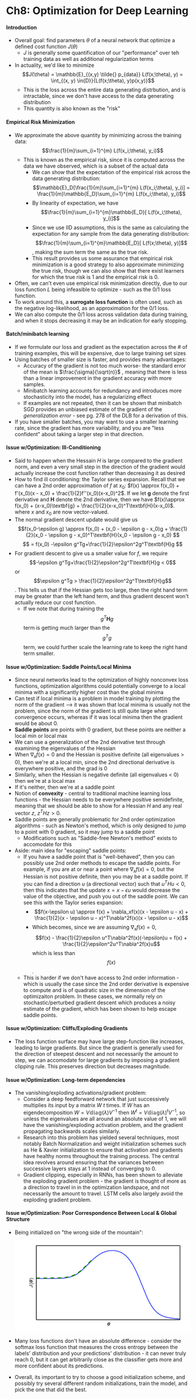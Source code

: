 # Ch8: Optimization for Deep Learning

#### Introduction
- Overall goal: find parameters $\theta$ of a neural network that optimize a defined cost function $J(\theta)$
  - $J$ is generally some quantification of our "performance" over teh training data as well as additional regularization terms
- In actuality, we'd like to minimize $$J(\theta) = \mathbb{E}_{(x,y) \tilde{} p_{data}} L(f(x;\theta), y) = \int_{(x, y) \in{D}}{L(f(x;\theta), y)p(x,y)}$$ 
  - This is the loss across the entire data generating distrbution, and is intractable, since we don't have access to the data generating distribution
  - This quantity is also known as the "risk"

#### Empirical Risk Minimization

- We approximate the above quantity by minimizing across the training data: $$\frac{1}{m}\sum_{i=1}^{m} L(f(x_i;\theta), y_i)$$ 
  - This is known as the empirical risk, since it is computed across the data we have observed, which is a subset of the actual data
    - We can show that the expectation of the empirical risk across the data generating distribution: $$\mathbb{E}_D[\frac{1}{m}\sum_{i=1}^{m} L(f(x_i;\theta), y_i)] = \frac{1}{m}\mathbb{E_D}\sum_{i=1}^{m} L(f(x_i;\theta), y_i)$$ 
    - By linearity of expectation, we have $$\frac{1}{m}\sum_{i=1}^{m}\mathbb{E_D}[ L(f(x_i;\theta), y_i)]$$ 
    - Since we use IID assumptions, this is the same as calculating the expectation for any sample from the data generating distribution: $$\frac{1}{m}\sum_{i=1}^{m}\mathbb{E_D}[ L(f(x;\theta), y)]$$, making the sum term the same as the true risk.
    - This result provides us some assurance that empirical risk minimization is a good strategy to also approximate minimizing the true risk, though we can also show that there exist learners for which the true risk is $1$ and the empirical risk is $0$. 
- Often, we can't even use empirical risk minimization directly, due to our loss function $L$ being infeasible to optimize - such as the 0/1 loss function.
- To work around this, a **surrogate loss function** is often used, such as the negative log-likelihood, as an approximation for the 0/1 loss.
- We can also compute the 0/1 loss across validation data during training, and when it stops decreasing it may be an indication for early stopping.

#### Batch/minibatch learning

- If we formulate our loss and gradient as the expectation across the # of training examples, this will be expensive, due to large training set sizes
- Using batches of smaller size is faster, and provides many advantages:
  - Accuracy of the gradient is not too much worse- the standard error of the mean is $\frac{\sigma}{\sqrt(n)}$  , meaning that there is less than a linear improvement in the gradient accuracy with more samples. 
  - Minibatch learning accounts for redundancy and introduces more stochasticity into the  model, has a regularizing effect
  - If examples are not repeated, then it can be shown that minibatch SGD provides an unbiased estimate of the gradient of the *generalization error* - see pg. 278 of the DLB for a derivation of this.
- If you have smaller batches, you may want to use a smaller learning rate, since the gradient has more variability, and you are "less confident" about taking a larger step in that direction.

#### Issue w/Optimization: Ill-Conditioning

- Said to happen when the Hessain $H$ is large compared to the gradient norm, and even a very small step in the direction of the gradient would actually increase the cost function rather than decreasing it as desired
- How to find ill conditioning: the Taylor series expansion. Recall that we can have a 2nd order approximation of $f$ at $x_0$: $f(x) \approx f(x_0) + f'(x_0)(x - x_0) + \frac{1}{2}f''(x_0)(x-x_0)^2$. If we let $\textbf{g}$  denote the first derivative and $\textbf{H}$ denote the 2nd derivative, then we have $f(x)\approx f(x_0) + (x-x_0)\textbf{g} + \frac{1}{2}(x-x_0)^T\textbf{H}(x-x_0)$. where $x$ and $x_0$ are now vector-valued.
- The normal gradient descent update would give us $$f(x_0-\epsilon g) \approx f(x_0) + (x_0 - \epsilon g - x_0)g + \frac{1}{2}(x_0 - \epsilon g - x_0)^T\textbf{H}(x_0 - \epsilon g - x_0) $$ $$ = f(x_0) -\epsilon g^Tg+\frac{1}{2}\epsilon^2g^T\textbf{H}g $$
- For gradient descent to give us a smaller value for $f$, we require  $$-\epsilon g^Tg+\frac{1}{2}\epsilon^2g^T\textbf{H}g < 0$$ or $$\epsilon g^Tg > \frac{1}{2}\epsilon^2g^T\textbf{H}g$$. This tells us that if the Hessian gets too large, then the right hand term may be greater than the left hand term, and thus gradient descent won't actually reduce our cost function.
  - If we note that during training the $$g^T\textbf{H}g$$ term is getting much larger than the $$g^Tg$$ term, we could further scale the learning rate to keep the right hand term smaller.  

#### Issue w/Optimization:  Saddle Points/Local Minima

- Since neural networks lead to the optimization of highly nonconvex loss functions, optimization algorithms could potentially converge to a local minima with a significantly higher cost than the global minima
- Can test if local minima is a problem in model training by plotting the norm of the gradient —> it was shown that local minima is usually not the problem, since the norm of the gradient is still quite large when convergence occurs, whereas if it was local minima then the gradient would be about 0. 
- **Saddle points** are points with $0$ gradient, but these points are neither a local min or local max
- We can use a generalization of the 2nd derivative test through examining the eigenvalues of the Hessian
- When $\nabla_xf(x) = 0$ and the Hessian is positive definite (all eigenvalues > 0), then we're at a local min, since the 2nd directional derivative is everywhere positive, and the grad is 0
- Similarly, when the Hessian is negative definite (all eigenvalues < 0) then we're at a local max
- If it's neither, then we're at a saddle point
- Notion of **convexity** - central to traditional machine learning loss functions - the Hessian needs to be everywhere positive semidefinite, meaning that we should be able to show for a Hessian $H$ and any real vector $z$, $z^T H z > 0$. 
- Saddle points are generally problematic for 2nd order optimization algorithms - such as Newton's method, which is only designed to jump to a point with 0 gradient, so it may jump to a saddle point
  - Modifications such as "Saddle-free Newton's method" exists to accomodate for this
- Aside: main idea for "escaping" saddle points:
  - If you have a saddle point that is "well-behaved", then you can possibly use 2nd order methods to escape the saddle points. For example, if you are at or near a point where $\nabla_{x} f(x) = 0$, but the Hessian is not positive definite, then you may be at a saddle point. If you can find a direction $u$ (a directional vector) such that $u^THu < 0$, then this indicates that the update $x = x - \epsilon u$ would decrease the value of the objective, and push you out of the saddle point. We can see this with the Taylor series expansion:
    - $$f(x-\epsilon u) \approx f(x) + \nabla_xf(x)(x - \epsilon u - x) + \frac{1}{2}(x - \epsilon u - x)^T\nabla^2f(x)(x - \epsilon u - x)$$ 
    - Which becomes, since we are assuming $\nabla_x f(x)= 0$, $$f(x) - \frac{1}{2}\epsilon u^T\nabla^2f(x)(-\epsilon)u = f(x) + \frac{1}{2}\epsilon^2u^T\nabla^2f(x)u$$ which is less than $$f(x)$$. 
  - This is harder if we don't have access to 2nd order information - which is usually the case since the 2nd order derivative is expensive to compute and is of quadratic size in the dimension of the optimizaiton problem. In these cases, we normally rely on stochastic/perturbed gradient descent which produces a noisy estimate of the gradient, which has been shown to help escape saddle points.

#### Issue w/Optimization: Cliffs/Exploding Gradients

- The loss function surface may have large step-function like increases, leading to large gradients. But since the gradient is generally used for the direction of steepest descent and not necessarily the amount to step, we can accomodate for large gradients by imposing a gradient clipping rule. This preserves direction but decreases magnitude.

#### Issue w/Optimization: Long-term dependencies

- The vanishing/exploding activations/gradient problem:
  - Consider a deep feedforward network that just successively multiplies its input by a matrix $W$ $t$ times. If $W$ has an eigendecomposition $W = V\mathbb{diag}(\lambda)V^{-1}$ then $W^t = V\mathbb{diag}(\lambda)^tV^{-1}$, so unless the eigenvalues are all around an absolute value of $1$, we will have the vanishing/exploding activation problem, and the gradient propagating backwards scales similarly. 
  - Research into this problem has yielded several techniques, most notably Batch Normalization and weight initialization schemes such as He & Xavier initialization to ensure that activation and gradients have healthy norms throughout the training process. The central idea revolves around ensuring that the variances between successive layers stays at $1$ instead of converging to $0$. 
  - Gradient clipping, especially in RNNs, has been shown to alleviate the exploding gradient problem - the gradient is thought of more as a direction to travel in in the optimization landspace, and not necessarily the amount to travel. LSTM cells also largely avoid the exploding gradient problem.

#### Issue w/Optimization: Poor Correspondence Between Local & Global Structure

- Being initialized on "the wrong side of the mountain":

  ![](images/mountain.png)

- Many loss functions don't have an absolute difference - consider the softmax loss function that measures the cross entropy between the labels' distribution and your predictions' distribution - it can never truly reach 0, but it can get arbitrarily close as the classifier gets more and more confident about its predictions.

- Overall, its important to try to choose a good initialization scheme, and possibly try several different random initializations, train the model, and pick the one that did the best.

  ​



